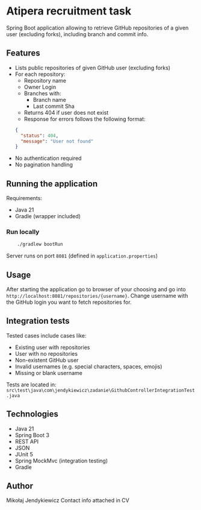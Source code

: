 # Atipera recruitment task

Spring Boot application allowing to retrieve GitHub repositories of a given user (excluding forks), including branch and commit info.

## Features

- Lists public repositories of given GitHub user (excluding forks)
- For each repository:
  * Repository name
  * Owner Login
  * Branches with:
    * Branch name
    * Last commit Sha
  * Returns 404 if user does not exist
  * Response for errors follows the following format:
  ```json
  {
    "status": 404,
    "message": "User not found"
  }
  ```
* No authentication required
* No pagination handling


## Running the application

Requirements:
  * Java 21
  * Gradle (wrapper included)

### Run locally

```bash
    ./gradlew bootRun
```

Server runs on port `8081` (defined in `application.properties`)

## Usage

After starting the application
go to browser of your choosing and go into `http://localhost:8081/repositories/{username}`. Change username with the GitHub login
you want to fetch repositories for.


## Integration tests

Tested cases include cases like:
  * Existing user with repositories
  * User with no repositories
  * Non-existent GitHub user
  * Invalid usernames (e.g. special characters, spaces, emojis)
  * Missing or blank username

Tests are located in:
`src\test\java\com\jendykiewicz\zadanie\GithubControllerIntegrationTest.java`

## Technologies
  - Java 21
  - Spring Boot 3
  - REST API
  - JSON
  - JUnit 5
  - Spring MockMvc (integration testing)
  - Gradle

## Author

Mikołaj Jendykiewicz
Contact info attached in CV